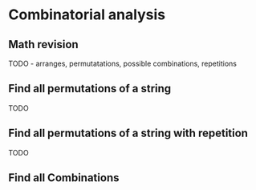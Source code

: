 # Combinatorial analysis

## Math revision

TODO - arranges, permutatations, possible combinations, repetitions

## Find all permutations of a string

TODO

## Find all permutations of a string with repetition

TODO

## Find all Combinations
